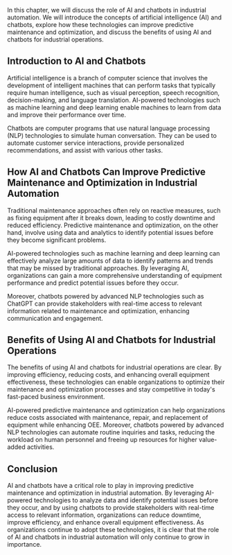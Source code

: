 
In this chapter, we will discuss the role of AI and chatbots in industrial automation. We will introduce the concepts of artificial intelligence (AI) and chatbots, explore how these technologies can improve predictive maintenance and optimization, and discuss the benefits of using AI and chatbots for industrial operations.

Introduction to AI and Chatbots
-------------------------------

Artificial intelligence is a branch of computer science that involves the development of intelligent machines that can perform tasks that typically require human intelligence, such as visual perception, speech recognition, decision-making, and language translation. AI-powered technologies such as machine learning and deep learning enable machines to learn from data and improve their performance over time.

Chatbots are computer programs that use natural language processing (NLP) technologies to simulate human conversation. They can be used to automate customer service interactions, provide personalized recommendations, and assist with various other tasks.

How AI and Chatbots Can Improve Predictive Maintenance and Optimization in Industrial Automation
------------------------------------------------------------------------------------------------

Traditional maintenance approaches often rely on reactive measures, such as fixing equipment after it breaks down, leading to costly downtime and reduced efficiency. Predictive maintenance and optimization, on the other hand, involve using data and analytics to identify potential issues before they become significant problems.

AI-powered technologies such as machine learning and deep learning can effectively analyze large amounts of data to identify patterns and trends that may be missed by traditional approaches. By leveraging AI, organizations can gain a more comprehensive understanding of equipment performance and predict potential issues before they occur.

Moreover, chatbots powered by advanced NLP technologies such as ChatGPT can provide stakeholders with real-time access to relevant information related to maintenance and optimization, enhancing communication and engagement.

Benefits of Using AI and Chatbots for Industrial Operations
-----------------------------------------------------------

The benefits of using AI and chatbots for industrial operations are clear. By improving efficiency, reducing costs, and enhancing overall equipment effectiveness, these technologies can enable organizations to optimize their maintenance and optimization processes and stay competitive in today's fast-paced business environment.

AI-powered predictive maintenance and optimization can help organizations reduce costs associated with maintenance, repair, and replacement of equipment while enhancing OEE. Moreover, chatbots powered by advanced NLP technologies can automate routine inquiries and tasks, reducing the workload on human personnel and freeing up resources for higher value-added activities.

Conclusion
----------

AI and chatbots have a critical role to play in improving predictive maintenance and optimization in industrial automation. By leveraging AI-powered technologies to analyze data and identify potential issues before they occur, and by using chatbots to provide stakeholders with real-time access to relevant information, organizations can reduce downtime, improve efficiency, and enhance overall equipment effectiveness. As organizations continue to adopt these technologies, it is clear that the role of AI and chatbots in industrial automation will only continue to grow in importance.
